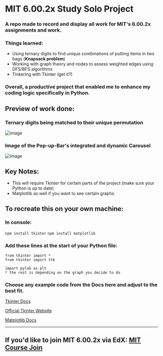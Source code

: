 # MIT 6.00.2x Study Solo Project 
### A repo made to record and display all work for MIT's 6.00.2x assignments and work.

### Things learned:
* Using ternary digits to find unique combinations of putting items in two bags (**Knapsack problem**)
* Working with graph theory and nodes to assess weighted edges using DFS/BFS algorithms
* Tinkering with Tkinter (get it?)

### Overall, a productive project that enabled me to enhance my coding logic specifically in Python.

## Preview of work done:
### Ternary digits being matched to their unique permutation
![image](https://github.com/tuskydev/MIT-6.00.2x/assets/52723004/ee520b02-72ab-4f52-9fbd-47462fcae3bb)

### Image of the Pop-up-Bar's integrated and dynamic Carousel 
![image](https://user-images.githubusercontent.com/52723004/93537444-7d4e3f00-f919-11ea-94d4-43ab6a3205a9.png)

## Key Notes:
* This will require Tkinter for certain parts of the project (make sure your Python is up to date)
* Matplotlib as well if you want to see certain graphs.

## To recreate this on your own machine:

### In console:
`
npm install tkinter
`
`
npm install matplotlib
`

### Add these lines at the start of your Python file:
```
from tkinter import *
from tkinter import ttk
```
```
import pylab as plt
* the rest is depending on the graph you decide to do
```

### Choose any example code from the Docs here and adjust to the best fit.

[Tkinter Docs](https://docs.python.org/3/library/tkinter.html)

[Official Tkinter Website](https://tkdocs.com/)

[Matplotlib Docs](https://matplotlib.org/stable/users/explain/quick_start.html)

---

## If you'd like to join MIT 6.00.2x via EdX: [MIT Course Join](https://www.edx.org/learn/computer-science/massachusetts-institute-of-technology-introduction-to-computational-thinking-and-data-science)
